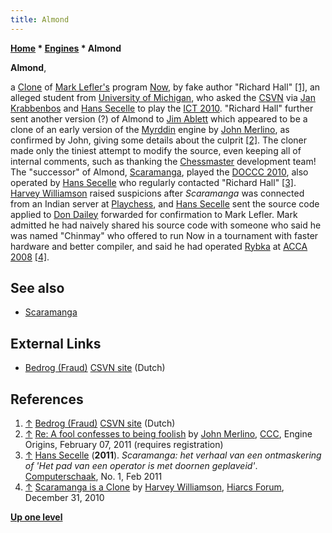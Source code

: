 ```yaml
---
title: Almond
---
```

**[Home](Home "Home") * [Engines](Engines "Engines") * Almond**

**Almond**,

a [Clone](Category:Clone "Category:Clone") of [Mark Lefler's](Mark_Lefler "Mark Lefler") program [Now](Now "Now"), by fake author "Richard Hall"
<a id="cite-note-1" href="#cite-ref-1">[1]</a>,
an alleged student from [University of Michigan](University_of_Michigan "University of Michigan"), who asked the [CSVN](CSVN "CSVN") via [Jan Krabbenbos](Jan_Krabbenbos "Jan Krabbenbos") and [Hans Secelle](Hans_Secelle "Hans Secelle") to play the [ICT 2010](ICT_2010 "ICT 2010").
"Richard Hall" further sent another version (?) of Almond to [Jim Ablett](Jim_Ablett "Jim Ablett") which appeared to be a clone of an early version of the [Myrddin](Myrddin "Myrddin") engine by [John Merlino](John_Merlino "John Merlino"),
as confirmed by John, giving some details about the culprit
<a id="cite-note-2" href="#cite-ref-2">[2]</a>. The cloner made only the tiniest attempt to modify the source, even keeping all of internal comments, such as thanking the [Chessmaster](Chessmaster "Chessmaster") development team!
The "successor" of Almond, [Scaramanga](Scaramanga "Scaramanga"), played the [DOCCC 2010](DOCCC_2010 "DOCCC 2010"), also operated by [Hans Secelle](Hans_Secelle "Hans Secelle") who regularly contacted "Richard Hall"
<a id="cite-note-3" href="#cite-ref-3">[3]</a>.
[Harvey Williamson](Harvey_Williamson "Harvey Williamson") raised suspicions after *Scaramanga* was connected from an Indian server at [Playchess](index.php?title=Playchess&action=edit&redlink=1 "Playchess (page does not exist)"), and [Hans Secelle](Hans_Secelle "Hans Secelle") sent the source code applied to [Don Dailey](Don_Dailey "Don Dailey") forwarded for confirmation to Mark Lefler.
Mark admitted he had naively shared his source code with someone who said he was named "Chinmay" who offered to run Now in a tournament with faster hardware and better compiler,
and said he had operated [Rybka](Rybka "Rybka") at [ACCA 2008](ACCA_2008 "ACCA 2008") <a id="cite-note-4" href="#cite-ref-4">[4]</a>.

## See also

- [Scaramanga](Scaramanga "Scaramanga")

## External Links

- [Bedrog (Fraud)](https://www.csvn.nl/index.php?option=com_content&view=article&id=492%3Abedrog&catid=51%3Atoernooien&Itemid=28&lang=en) [CSVN site](CSVN "CSVN") (Dutch)

## References

1. <a id="cite-ref-1" href="#cite-note-1">↑</a> [Bedrog (Fraud)](https://www.csvn.nl/index.php?option=com_content&view=article&id=492%3Abedrog&catid=51%3Atoernooien&Itemid=28&lang=en) [CSVN site](CSVN "CSVN") (Dutch)
1. <a id="cite-ref-2" href="#cite-note-2">↑</a> [Re: A fool confesses to being foolish](http://www.talkchess.com/forum/viewtopic.php?topic_view=threads&p=393341&t=37393) by [John Merlino](John_Merlino "John Merlino"), [CCC](CCC "CCC"), Engine Origins, February 07, 2011 (requires registration)
1. <a id="cite-ref-3" href="#cite-note-3">↑</a> [Hans Secelle](Hans_Secelle "Hans Secelle") (**2011**). *Scaramanga: het verhaal van een ontmaskering of 'Het pad van een operator is met doornen geplaveid'*. [Computerschaak](Computerschaak "Computerschaak"), No. 1, Feb 2011
1. <a id="cite-ref-4" href="#cite-note-4">↑</a> [Scaramanga is a Clone](http://hiarcs.net/forums/viewtopic.php?t=3906&sid=dd922e95c6d41bfd32d5242cd7d4f2d4) by [Harvey Williamson](Harvey_Williamson "Harvey Williamson"), [Hiarcs Forum](Computer_Chess_Forums "Computer Chess Forums"), December 31, 2010

**[Up one level](Engines "Engines")**

